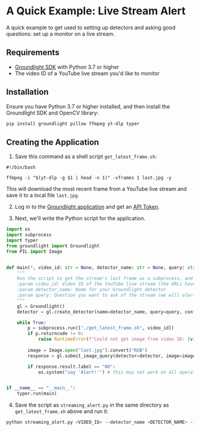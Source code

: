 # A Quick Example: Live Stream Alert 

A quick example to get used to setting up detectors and asking good questions: set up a monitor on a live stream. 

## Requirements

- [Groundlight SDK](/docs/installation/) with Python 3.7 or higher
- The video ID of a YouTube live stream you'd like to monitor

## Installation

Ensure you have Python 3.7 or higher installed, and then install the Groundlight SDK and OpenCV library:

```bash
pip install groundlight pillow ffmpeg yt-dlp typer
```

## Creating the Application

1. Save this command as a shell script `get_latest_frame.sh`:

```
#!/bin/bash

ffmpeg -i "$(yt-dlp -g $1 | head -n 1)" -vframes 1 last.jpg -y
``` 

This will download the most recent frame from a YouTube live stream and save it to a local file `last.jpg`. 

2. Log in to the [Groundlight application](https://app.groundlight.ai) and get an [API Token](api-tokens).

3. Next, we'll write the Python script for the application.

```python notest
import os
import subprocess
import typer
from groundlight import Groundlight
from PIL import Image


def main(*, video_id: str = None, detector_name: str = None, query: str = None, confidence: float = 0.75, wait: int = 60):
    """
    Run the script to get the stream's last frame as a subprocess, and submit result as an image query to a Groundlight detector
    :param video_id: Video ID of the YouTube live stream (the URLs have the form https://www.youtube.com/watch?v=<VIDEO_ID>)
    :param detector_name: Name for your Groundlight detector
    :param query: Question you want to ask of the stream (we will alert on the answer of NO)
    """
    gl = Groundlight()
    detector = gl.create_detector(name=detector_name, query=query, confidence_threshold=confidence)

    while True:
        p = subprocess.run(["./get_latest_frame.sh", video_id])
        if p.returncode != 0:
            raise RuntimeError(f"Could not get image from video ID: {video_id}. Process exited with return code {p.returncode}.")
        
        image = Image.open("last.jpg").convert("RGB")
        response = gl.submit_image_query(detector=detector, image=image, wait=wait)

        if response.result.label == "NO":
            os.system("say 'Alert!'") # this may not work on all operating systems


if __name__ == "__main__":
    typer.run(main)

```

4. Save the script as `streaming_alert.py` in the same directory as `get_latest_frame.sh` above and run it:

```bash
python streaming_alert.py <VIDEO_ID> --detector_name <DETECTOR_NAME> --query <QUERY IN QUOTATION MARKS>
```

